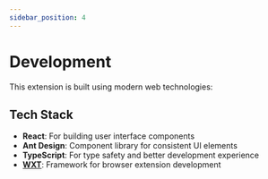 ```yaml
---
sidebar_position: 4
---
```


# Development

This extension is built using modern web technologies:

## Tech Stack

- **React**: For building user interface components
- **Ant Design**: Component library for consistent UI elements
- **TypeScript**: For type safety and better development experience
- **[WXT](https://wxt.dev)**: Framework for browser extension development
